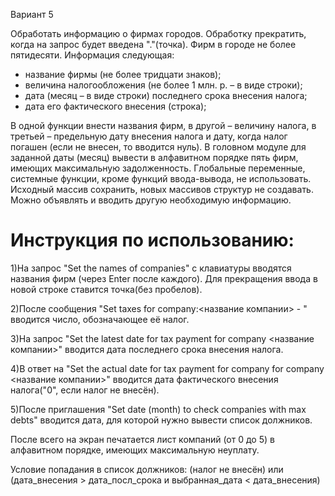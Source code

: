 Вариант 5

Обработать информацию о фирмах городов. Обработку прекратить, когда на запрос будет введена "."(точка).
Фирм в городе не более пятидесяти. Информация следующая: 
- название фирмы (не более тридцати знаков); 
- величина налогообложения (не более 1 млн. р. – в виде строки); 
- дата (месяц – в виде строки) последнего срока внесения налога; 
- дата его фактического внесения (строка); 

В одной функции внести названия фирм, в другой – величину налога, в третьей – предельную дату внесения налога 
и дату, когда налог погашен (если не внесен, то вводится нуль). В головном модуле для заданной даты (месяц) 
вывести в алфавитном порядке пять фирм, имеющих максимальную задолженность. Глобальные переменные, системные
функции, кроме функций ввода-вывода, не использовать. Исходный массив сохранить, новых массивов структур не
создавать. Можно объявлять и вводить другую необходимую информацию.

Инструкция по использованию:
=============

1)На запрос "Set the names of companies" с клавиатуры вводятся названия фирм (через Enter после каждого). Для прекращения ввода в новой строке ставится точка(без пробелов).

2)После сообщения "Set taxes for company:<название компании> - " вводится число, обозначающее её налог.

3)На запрос "Set the latest date for tax payment for company <название компании>" вводится дата последнего срока внесения налога.

4)В ответ на "Set the actual date for tax payment for company for company <название компании>" вводится дата фактического внесения налога("0", если налог не внесён).

5)После приглашения "Set date (month) to check companies with max debts" вводится дата, для которой нужно вывести
список должников.

После всего на экран печатается лист компаний (от 0 до 5) в алфавитном порядке, имеющих максимальную неуплату.

Условие попадания в список должников:
(налог не внесён) или (дата_внесения > дата_посл_срока и выбранная_дата < дата_внесения)
